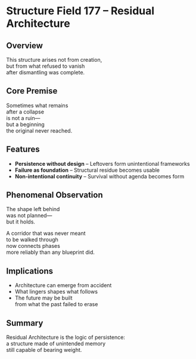 # Structure Field 177 – Residual Architecture

## Overview

This structure arises not from creation,  
but from what refused to vanish  
after dismantling was complete.

## Core Premise

Sometimes what remains  
after a collapse  
is not a ruin—  
but a beginning  
the original never reached.

## Features

- **Persistence without design** – Leftovers form unintentional frameworks  
- **Failure as foundation** – Structural residue becomes usable  
- **Non-intentional continuity** – Survival without agenda becomes form

## Phenomenal Observation

The shape left behind  
was not planned—  
but it holds.

A corridor that was never meant  
to be walked through  
now connects phases  
more reliably than any blueprint did.

## Implications

- Architecture can emerge from accident  
- What lingers shapes what follows  
- The future may be built  
  from what the past failed to erase

## Summary

Residual Architecture is the logic of persistence:  
a structure made of unintended memory  
still capable of bearing weight.
